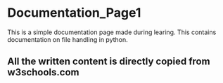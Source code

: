 # Documentation_Page1
This is a simple documentation page made during learing.
This contains documentation on file handling in python.

## All the written content is directly copied from w3schools.com
